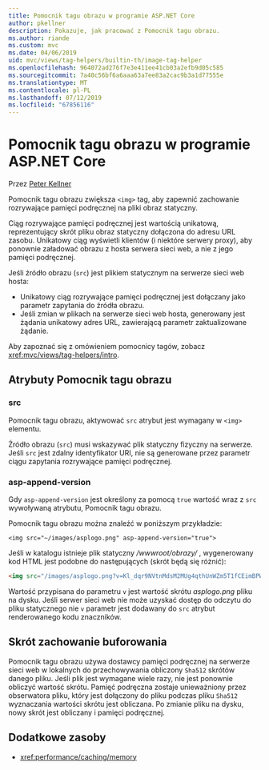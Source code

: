 ```yaml
---
title: Pomocnik tagu obrazu w programie ASP.NET Core
author: pkellner
description: Pokazuje, jak pracować z Pomocnik tagu obrazu.
ms.author: riande
ms.custom: mvc
ms.date: 04/06/2019
uid: mvc/views/tag-helpers/builtin-th/image-tag-helper
ms.openlocfilehash: 964072ad276f7e3e411ee41cb03a2efb9d05c585
ms.sourcegitcommit: 7a40c56bf6a6aaa63a7ee83a2cac9b3a1d77555e
ms.translationtype: MT
ms.contentlocale: pl-PL
ms.lasthandoff: 07/12/2019
ms.locfileid: "67856116"
---
```

# <a name="image-tag-helper-in-aspnet-core"></a>Pomocnik tagu obrazu w programie ASP.NET Core

Przez [Peter Kellner](https://peterkellner.net)

Pomocnik tagu obrazu zwiększa `<img>` tag, aby zapewnić zachowanie rozrywające pamięci podręcznej na pliki obraz statyczny.

Ciąg rozrywające pamięci podręcznej jest wartością unikatową, reprezentujący skrót pliku obraz statyczny dołączona do adresu URL zasobu. Unikatowy ciąg wyświetli klientów (i niektóre serwery proxy), aby ponownie załadować obrazu z hosta serwera sieci web, a nie z jego pamięci podręcznej.

Jeśli źródło obrazu (`src`) jest plikiem statycznym na serwerze sieci web hosta:

* Unikatowy ciąg rozrywające pamięci podręcznej jest dołączany jako parametr zapytania do źródła obrazu.
* Jeśli zmian w plikach na serwerze sieci web hosta, generowany jest żądania unikatowy adres URL, zawierającą parametr zaktualizowane żądanie.

Aby zapoznać się z omówieniem pomocnicy tagów, zobacz <xref:mvc/views/tag-helpers/intro>.

## <a name="image-tag-helper-attributes"></a>Atrybuty Pomocnik tagu obrazu

### <a name="src"></a>src

Pomocnik tagu obrazu, aktywować `src` atrybut jest wymagany w `<img>` elementu.

Źródło obrazu (`src`) musi wskazywać plik statyczny fizyczny na serwerze. Jeśli `src` jest zdalny identyfikator URI, nie są generowane przez parametr ciągu zapytania rozrywające pamięci podręcznej.

### <a name="asp-append-version"></a>asp-append-version

Gdy `asp-append-version` jest określony za pomocą `true` wartość wraz z `src` wywoływaną atrybutu, Pomocnik tagu obrazu.

Pomocnik tagu obrazu można znaleźć w poniższym przykładzie:

```cshtml
<img src="~/images/asplogo.png" asp-append-version="true">
```

Jeśli w katalogu istnieje plik statyczny */wwwroot/obrazy/* , wygenerowany kod HTML jest podobne do następujących (skrót będą się różnić):

```html
<img src="/images/asplogo.png?v=Kl_dqr9NVtnMdsM2MUg4qthUnWZm5T1fCEimBPWDNgM">
```

Wartość przypisana do parametru `v` jest wartość skrótu *asplogo.png* pliku na dysku. Jeśli serwer sieci web nie może uzyskać dostęp do odczytu do pliku statycznego nie `v` parametr jest dodawany do `src` atrybut renderowanego kodu znaczników.

## <a name="hash-caching-behavior"></a>Skrót zachowanie buforowania

Pomocnik tagu obrazu używa dostawcy pamięci podręcznej na serwerze sieci web w lokalnych do przechowywania obliczony `Sha512` skrótów danego pliku. Jeśli plik jest wymagane wiele razy, nie jest ponownie obliczyć wartość skrótu. Pamięć podręczna zostaje unieważniony przez obserwatora pliku, który jest dołączony do pliku podczas pliku `Sha512` wyznaczania wartości skrótu jest obliczana. Po zmianie pliku na dysku, nowy skrót jest obliczany i pamięci podręcznej.

## <a name="additional-resources"></a>Dodatkowe zasoby

* <xref:performance/caching/memory>
